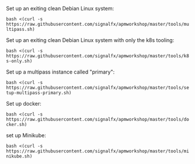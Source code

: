 Set up an exiting clean Debian Linux system: 

`bash <(curl -s https://raw.githubusercontent.com/signalfx/apmworkshop/master/tools/multipass.sh)`

Set up an exiting clean Debian Linux system with only the k8s tooling:

`bash <(curl -s https://raw.githubusercontent.com/signalfx/apmworkshop/master/tools/k8s-only.sh)`

Set up a multipass instance called "primary":

`bash <(curl -s https://raw.githubusercontent.com/signalfx/apmworkshop/master/tools/setup-multipass-primary.sh)`

Set up docker:

`bash <(curl -s https://raw.githubusercontent.com/signalfx/apmworkshop/master/tools/docker.sh)`

set up Minikube:

`bash <(curl -s https://raw.githubusercontent.com/signalfx/apmworkshop/master/tools/minikube.sh)`
